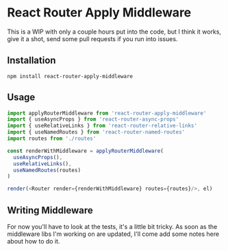 # React Router Apply Middleware

This is a WIP with only a couple hours put into the code, but I think it
works, give it a shot, send some pull requests if you run into issues.

## Installation

```
npm install react-router-apply-middleware
```

## Usage

```js
import applyRouterMiddleware from 'react-router-apply-middleware'
import { useAsyncProps } from 'react-router-async-props'
import { useRelativeLinks } from 'react-router-relative-links'
import { useNamedRoutes } from 'react-router-named-routes'
import routes from './routes'

const renderWithMiddleware = applyRouterMiddleware(
  useAsyncProps(),
  useRelativeLinks(),
  useNamedRoutes(routes)
)

render(<Router render={renderWithMiddleware} routes={routes}/>, el)
```

## Writing Middleware

For now you'll have to look at the tests, it's a little bit tricky. As
soon as the middleware libs I'm working on are updated, I'll come add
some notes here about how to do it.

